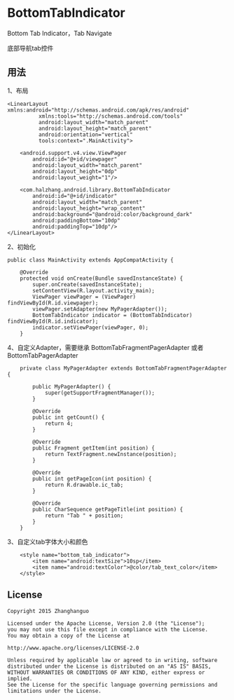 # BottomTabIndicator
Bottom Tab Indicator，Tab Navigate

底部导航tab控件

用法
----
1、布局

    <LinearLayout xmlns:android="http://schemas.android.com/apk/res/android"
              xmlns:tools="http://schemas.android.com/tools"
              android:layout_width="match_parent"
              android:layout_height="match_parent"
              android:orientation="vertical"
              tools:context=".MainActivity">

        <android.support.v4.view.ViewPager
            android:id="@+id/viewpager"
            android:layout_width="match_parent"
            android:layout_height="0dp"
            android:layout_weight="1"/>

        <com.halzhang.android.library.BottomTabIndicator
            android:id="@+id/indicator"
            android:layout_width="match_parent"
            android:layout_height="wrap_content"
            android:background="@android:color/background_dark"
            android:paddingBottom="10dp"
            android:paddingTop="10dp"/>
    </LinearLayout>

2、初始化

    public class MainActivity extends AppCompatActivity {

        @Override
        protected void onCreate(Bundle savedInstanceState) {
            super.onCreate(savedInstanceState);
            setContentView(R.layout.activity_main);
            ViewPager viewPager = (ViewPager) findViewById(R.id.viewpager);
            viewPager.setAdapter(new MyPagerAdapter());
            BottomTabIndicator indicator = (BottomTabIndicator) findViewById(R.id.indicator);
            indicator.setViewPager(viewPager, 0);
        }

4、自定义Adapter，需要继承 BottomTabFragmentPagerAdapter 或者 BottomTabPagerAdapter

        private class MyPagerAdapter extends BottomTabFragmentPagerAdapter {

            public MyPagerAdapter() {
                super(getSupportFragmentManager());
            }

            @Override
            public int getCount() {
                return 4;
            }

            @Override
            public Fragment getItem(int position) {
                return TextFragment.newInstance(position);
            }

            @Override
            public int getPageIcon(int position) {
                return R.drawable.ic_tab;
            }

            @Override
            public CharSequence getPageTitle(int position) {
                return "Tab " + position;
            }
        }

3、自定义tab字体大小和颜色

        <style name="bottom_tab_indicator">
            <item name="android:textSize">10sp</item>
            <item name="android:textColor">@color/tab_text_color</item>
        </style>

License
-----
    Copyright 2015 Zhanghanguo

    Licensed under the Apache License, Version 2.0 (the "License");
    you may not use this file except in compliance with the License.
    You may obtain a copy of the License at

    http://www.apache.org/licenses/LICENSE-2.0

    Unless required by applicable law or agreed to in writing, software
    distributed under the License is distributed on an "AS IS" BASIS,
    WITHOUT WARRANTIES OR CONDITIONS OF ANY KIND, either express or implied.
    See the License for the specific language governing permissions and
    limitations under the License.
